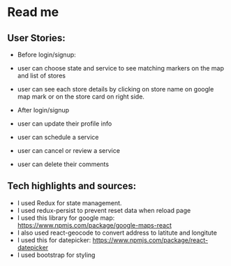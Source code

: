 # Read me
## User Stories:
- Before login/signup:
- user can choose state and service to see matching markers on the map and list of stores
- user can see each store details by clicking on store name on google map mark or on the store card on right side.

- After login/signup 
- user can update their profile info
- user can schedule a service
- user can cancel or review a service
- user can delete their comments


## Tech highlights and sources:
- I used Redux for state management.
- I used redux-persist to prevent reset data when reload page
- I used this library for google map: https://www.npmjs.com/package/google-maps-react
- I also used react-geocode to convert address to latitute and longitute
- I used this for datepicker: https://www.npmjs.com/package/react-datepicker
- I used bootstrap for styling






